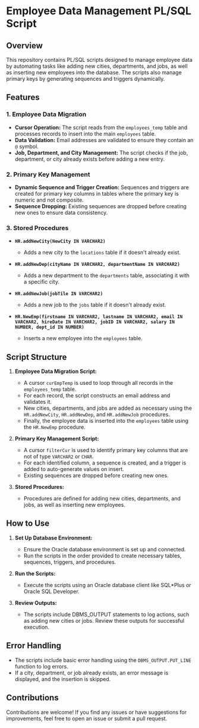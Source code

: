 # Employee Data Management PL/SQL Script

## Overview

This repository contains PL/SQL scripts designed to manage employee data by automating tasks like adding new cities, departments, and jobs, as well as inserting new employees into the database. The scripts also manage primary keys by generating sequences and triggers dynamically.

## Features

### 1. Employee Data Migration
- **Cursor Operation:** The script reads from the `employees_temp` table and processes records to insert into the main `employees` table.
- **Data Validation:** Email addresses are validated to ensure they contain an `@` symbol.
- **Job, Department, and City Management:** The script checks if the job, department, or city already exists before adding a new entry.

### 2. Primary Key Management
- **Dynamic Sequence and Trigger Creation:** Sequences and triggers are created for primary key columns in tables where the primary key is numeric and not composite.
- **Sequence Dropping:** Existing sequences are dropped before creating new ones to ensure data consistency.

### 3. Stored Procedures
- **`HR.addNewCity(NewCity IN VARCHAR2)`**
  - Adds a new city to the `locations` table if it doesn't already exist.
  
- **`HR.addNewDep(cityName IN VARCHAR2, departmentName IN VARCHAR2)`**
  - Adds a new department to the `departments` table, associating it with a specific city.
  
- **`HR.addNewJob(jobTile IN VARCHAR2)`**
  - Adds a new job to the `jobs` table if it doesn't already exist.
  
- **`HR.NewEmp(firstname IN VARCHAR2, lastname IN VARCHAR2, email IN VARCHAR2, hireDate IN VARCHAR2, jobID IN VARCHAR2, salary IN NUMBER, dept_id IN NUMBER)`**
  - Inserts a new employee into the `employees` table.

## Script Structure

1. **Employee Data Migration Script:**
   - A cursor `curEmpTemp` is used to loop through all records in the `employees_temp` table.
   - For each record, the script constructs an email address and validates it.
   - New cities, departments, and jobs are added as necessary using the `HR.addNewCity`, `HR.addNewDep`, and `HR.addNewJob` procedures.
   - Finally, the employee data is inserted into the `employees` table using the `HR.NewEmp` procedure.

2. **Primary Key Management Script:**
   - A cursor `filterCur` is used to identify primary key columns that are not of type `VARCHAR2` or `CHAR`.
   - For each identified column, a sequence is created, and a trigger is added to auto-generate values on insert.
   - Existing sequences are dropped before creating new ones.

3. **Stored Procedures:**
   - Procedures are defined for adding new cities, departments, and jobs, as well as inserting new employees.

## How to Use

1. **Set Up Database Environment:**
   - Ensure the Oracle database environment is set up and connected.
   - Run the scripts in the order provided to create necessary tables, sequences, triggers, and procedures.

2. **Run the Scripts:**
   - Execute the scripts using an Oracle database client like SQL*Plus or Oracle SQL Developer.

3. **Review Outputs:**
   - The scripts include DBMS_OUTPUT statements to log actions, such as adding new cities or jobs. Review these outputs for successful execution.

## Error Handling

- The scripts include basic error handling using the `DBMS_OUTPUT.PUT_LINE` function to log errors.
- If a city, department, or job already exists, an error message is displayed, and the insertion is skipped.

## Contributions

Contributions are welcome! If you find any issues or have suggestions for improvements, feel free to open an issue or submit a pull request.

